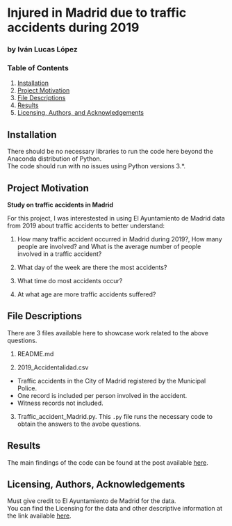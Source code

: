 # Injured in Madrid due to traffic accidents during 2019

### by Iván Lucas López

### Table of Contents

1. [Installation](#installation)
2. [Project Motivation](#motivation)
3. [File Descriptions](#files)
4. [Results](#results)
5. [Licensing, Authors, and Acknowledgements](#licensing)

## Installation <a name="installation"></a>

There should be no necessary libraries to run the code here beyond the Anaconda distribution of Python.  
The code should run with no issues using Python versions 3.*.

## Project Motivation<a name="motivation"></a>

**Study on traffic accidents in Madrid**

For this project, I was interestested in using El Ayuntamiento de Madrid data from 2019 about traffic accidents to better understand:

1. How many traffic accident occurred in Madrid during 2019?, 
  How many people are involved? and 
  What is the average number of people involved in a traffic accident?
  
2. What day of the week are there the most accidents?

3. What time do most accidents occur?

4. At what age are more traffic accidents suffered?

## File Descriptions <a name="files"></a>

There are 3 files available here to showcase work related to the above questions.  
1. README.md

2. 2019_Accidentalidad.csv
  - Traffic accidents in the City of Madrid registered by the Municipal Police.
  - One record is included per person involved in the accident.
  - Witness records not included.
  
3. Traffic_accident_Madrid.py. This `.py` file runs the necessary code to obtain the answers to the avobe questions.

## Results<a name="results"></a>

The main findings of the code can be found at the post available [here](https://medium.com/@josh_2774/how-do-you-become-a-developer-5ef1c1c68711).

## Licensing, Authors, Acknowledgements<a name="licensing"></a>

Must give credit to El Ayuntamiento de Madrid for the data.  
You can find the Licensing for the data and other descriptive information at the link available [here](https://datos.madrid.es/portal/site/egob/menuitem.c05c1f754a33a9fbe4b2e4b284f1a5a0/?vgnextoid=7c2843010d9c3610VgnVCM2000001f4a900aRCRD&vgnextchannel=374512b9ace9f310VgnVCM100000171f5a0aRCRD&vgnextfmt=default).
